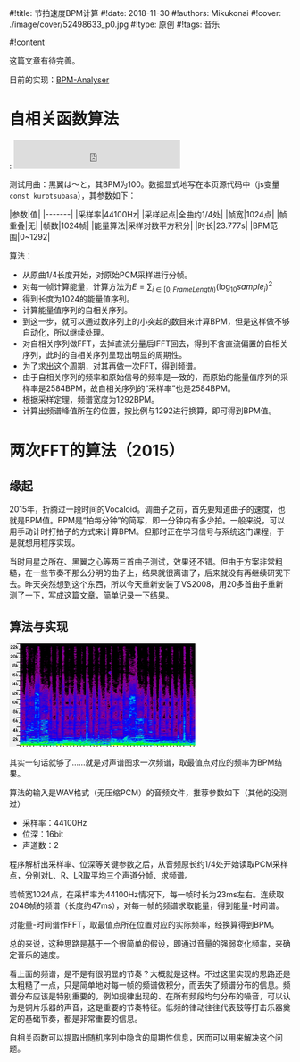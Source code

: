 
#!title:    节拍速度BPM计算
#!date:     2018-11-30
#!authors:  Mikukonai
#!cover:    ./image/cover/52498633_p0.jpg
#!type:     原创
#!tags:     音乐

#!content

这篇文章有待完善。

目前的实现：[BPM-Analyser](https://github.com/mikukonai/BPM-Analyser)

# 自相关函数算法

: <iframe frameborder="no" border="0" marginwidth="0" marginheight="0" width=298 height=52 src="https://music.163.com/outchain/player?type=2&id=4934355&auto=0&height=32"></iframe>

测试用曲：黒翼は～と，其BPM为100。数据显式地写在本页源代码中（js变量`const kurotsubasa`），其参数如下：

|参数|值|
|-------|
|采样率|44100Hz|
|采样起点|全曲约1/4处|
|帧宽|1024点|
|帧重叠|无|
|帧数|1024帧|
|能量算法|采样对数平方积分|
|时长|23.777s|
|BPM范围|0~1292|

算法：

+ 从原曲1/4长度开始，对原始PCM采样进行分帧。
+ 对每一帧计算能量，计算方法为$E = \sum_{i \in [0,FrameLength)}{ (\log_{10}{sample_i})^2}$
+ 得到长度为1024的能量值序列。
+ 计算能量值序列的自相关序列。
+ 到这一步，就可以通过数序列上的小突起的数目来计算BPM，但是这样做不够自动化，所以继续处理。
+ 对自相关序列做FFT，去掉直流分量后IFFT回去，得到不含直流偏置的自相关序列，此时的自相关序列呈现出明显的周期性。
+ 为了求出这个周期，对其再做一次FFT，得到频谱。
+ 由于自相关序列的频率和原始信号的频率是一致的，而原始的能量值序列的采样率是2584BPM，故自相关序列的“采样率”也是2584BPM。
+ 根据采样定理，频谱宽度为1292BPM。
+ 计算出频谱峰值所在的位置，按比例与1292进行换算，即可得到BPM值。

# 两次FFT的算法（2015）

## 缘起

2015年，折腾过一段时间的Vocaloid。调曲子之前，首先要知道曲子的速度，也就是BPM值。BPM是“拍每分钟”的简写，即一分钟内有多少拍。一般来说，可以用手动计时打拍子的方式来计算BPM。但那时正在学习信号与系统这门课程，于是就想用程序实现。

当时用星之所在、黑翼之心等两三首曲子测试，效果还不错。但由于方案非常粗糙，在一些节奏不那么分明的曲子上，结果就很离谱了，后来就没有再继续研究下去。昨天突然想到这个东西，所以今天重新安装了VS2008，用20多首曲子重新测了一下，写成这篇文章，简单记录一下结果。

## 算法与实现

![星の在り処 频谱](./image/wiki/M/hoshinoarika-spectrum.png)

其实一句话就够了……就是对声谱图求一次频谱，取最值点对应的频率为BPM结果。

算法的输入是WAV格式（无压缩PCM）的音频文件，推荐参数如下（其他的没测过）

- 采样率：44100Hz
- 位深：16bit
- 声道数：2

程序解析出采样率、位深等关键参数之后，从音频原长约1/4处开始读取PCM采样点，分别对L、R、LR取平均三个声道分帧、求频谱。

若帧宽1024点，在采样率为44100Hz情况下，每一帧时长为23ms左右。连续取2048帧的频谱（长度约47ms），对每一帧的频谱求取能量，得到能量-时间谱。

对能量-时间谱作FFT，取最值点所在位置对应的实际频率，经换算得到BPM。

总的来说，这种思路是基于一个很简单的假设，即通过音量的强弱变化频率，来确定音乐的速度。

看上面的频谱，是不是有很明显的节奏？大概就是这样。不过这里实现的思路还是太粗糙了一点，只是简单地对每一帧的频谱做积分，而丢失了频谱分布的信息。频谱分布应该是特别重要的，例如规律出现的、在所有频段均匀分布的噪音，可以认为是铜片乐器的声音，这是重要的节奏特征。低频的律动往往代表鼓等打击乐器奠定的基础节奏，都是非常重要的信息。

自相关函数可以提取出随机序列中隐含的周期性信息，因而可以用来解决这个问题。
